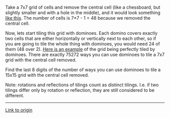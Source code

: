 Take a 7x7 grid of cells and remove the central cell (like a chessboard, but slightly smaller and with a hole in the middle), and it would look something [like this](http://i.imgur.com/UXtTA.png). The number of cells is 7*7 - 1 = 48 because we removed the central cell.

Now, lets start tiling this grid with dominoes. Each domino covers exactly two cells that are either horizontally or vertically next to each other, so if you are going to tile the whole 
thing with dominoes, you would need 24 of them (48 over 2). [Here is an example](http://i.imgur.com/NmD8m.png) of the grid being perfectly tiled by dominoes. There are exactly 75272 ways you can use dominoes to tile a 7x7 grid with the central cell removed. 

Find the last 8 digits of the number of ways you can use dominoes to tile a 15x15 grid with the central cell removed. 

Note: rotations and reflections of tilings count as distinct tilings. I.e. if two tilings differ only by rotation or reflection, they are still considered to be different.

---

[Link to origin](https://www.reddit.com/r/dailyprogrammer/ti5jn)